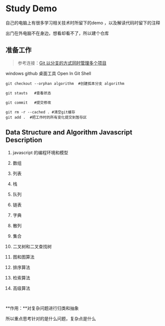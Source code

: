 # Study Demo

自己的电脑上有很多学习相关技术时所留下的demo ，以及解读代码时留下的注释

出门在外电脑不在身边，想看却看不了，所以建个仓库 



## 准备工作

> 参考连接：[Git 以分支的方式同时管理多个项目](https://www.cnblogs.com/huangtailang/p/4748075.html)

windows github 桌面工具  Open In Git Shell 

```
git checkout --orphan algorithm  #创建孤本分支 algorithm

git stauts   #查看状态

git commit   #提交修改
```



```
git rm -r --cached . #清空git缓存
git add .  #把工作时的所有变化提交到暂存区
```



## Data Structure and Algorithm  Javascript Description

1. javascript 的编程环境和模型

2. 数组

3. 列表

4. 栈

5. 队列

6. 链表

7. 字典

8. 散列

9. 集合

10. 二叉树和二叉查找树

11. 图和图算法

12. 排序算法

13. 检索算法

14. 高级算法

    ​

**作用：**对复杂问题进行归类和抽象

所以重点思考针对的是什么问题，复杂点是什么